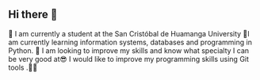 ## Hi there 👋
🔭 I am currently a student at the San Cristóbal de Huamanga University 
🌱I am currently learning information systems, databases and programming in Python.
🤔 I am looking to improve my skills and know what specialty I can be very good at😎
I would like to improve my programming skills using Git tools .🧑‍💻
<!--
**JuanT147/JuanT147** is a ✨ _special_ ✨ repository because its `README.md` (this file) appears on your GitHub profile.

Here are some ideas to get you started:
- 🔭 I am currently a student at the San Cristóbal de Huamanga University
- 🌱I am currently learning information systems, databases and programming in Python.
- 🤔 I am looking to improve my skills and know what specialty I can be very good at
